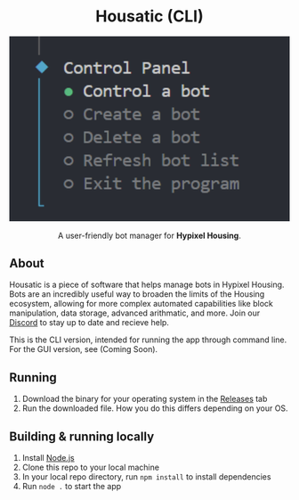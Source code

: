 <div align="center"> 
  
# Housatic (CLI)

<img width=794 alt=image src="./public/assets/control-panel.png">

A user-friendly bot manager for **Hypixel Housing**.
</div>


## About

Housatic is a piece of software that helps manage bots in Hypixel Housing. Bots are an incredibly useful way to broaden the limits of the Housing ecosystem, allowing for more complex automated capabilities like block manipulation, data storage, advanced arithmatic, and more. Join our [Discord](https://discord.gg/FZV67qvSy6) to stay up to date and recieve help.

This is the CLI version, intended for running the app through command line. For the GUI version, see (Coming Soon).

## Running

1. Download the binary for your operating system in the [Releases](https://github.com/Wekendd/housatic-cli/releases) tab
2. Run the downloaded file. How you do this differs depending on your OS.

## Building & running locally

1. Install [Node.js](https://nodejs.org/en)
2. Clone this repo to your local machine
3. In your local repo directory, run `npm install` to install dependencies
4. Run `node .` to start the app
